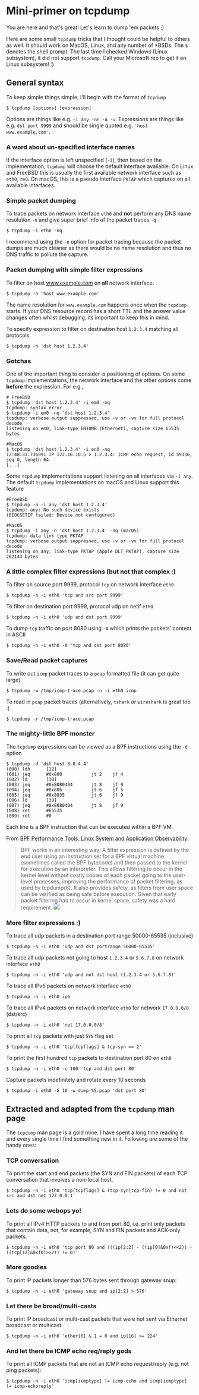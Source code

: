 # Mini-primer on tcpdump

You are here and that's great! Let's learn to dump 'em packets ;)

Here are some small `tcpdump` tricks that I thought could be helpful to others as well. 
It should work on MacOS, Linux, and any number of *BSDs. The `$` denotes the shell prompt.
The last time I checked Windows (Linux subsystem), it did not support `tcpdump`. Call
your Microsoft rep to get it on Linux subsystem! :)

## General syntax

To keep simple things simple, i'll begin with the format of `tcpdump`

    $ tcpdump [options] [expression]

Options are things like e.g. `-i any -nn -A -v`.
Expressions are things like e.g. `dst port 9999` and should be single quoted e.g. `'host www.example.com'`.

### A word about un-specified interface names

If the interface option is left unspecified (`-i`), then based on the implementation, 
`tcpdump` will choose the default interface available. On Linux and FreeBSD this is usually 
the first available network interface such as `eth0`, `re0`. On macOS, this is a pseudo 
interface `PKTAP` which captures on all available interfaces.

### Simple packet dumping

To trace packets on network interface `eth0` and **not** perform any DNS name resolution `-n` and give super brief info of the packet traces `-q`

    $ tcpdump -i eth0 -nq

I recommend using the `-n` option for packet tracing because the packet dumps are much cleaner
as there would be no name resolution and thus no DNS traffic to pollute the capture.

### Packet dumping with simple filter expressions

To filter on host www.example.com on **all** network interface.

    $ tcpdump -n 'host www.example.com'

The name resolution for `www.example.com` happens once when the `tcpdump` starts. If your
DNS resource record has a short TTL and the answer value changes often whilst debugging,
its important to keep this in mind.

To specify expression to filter on destination host `1.2.3.4` matching all protocols.

    $ tcpdump -n 'dst host 1.2.3.4'

### Gotchas
    
One of the important thing to consider is positioning of options. 
On some `tcpdump` implementations, the network interface and the other options come 
**before** the expression. For e.g.,

    # FreeBSD
    $ tcpdump 'dst host 1.2.3.4' -i em0 -nq
    tcpdump: syntax error
    $ tcpdump -i em0 -nq 'dst host 1.2.3.4'
    tcpdump: verbose output suppressed, use -v or -vv for full protocol decode
    listening on em0, link-type EN10MB (Ethernet), capture size 65535 bytes
    
    #MacOS    
    $ tcpdump 'dst host 1.2.3.4' -i en0 -nq
    12:48:31.736991 IP 172.16.10.5 > 1.2.3.4: ICMP echo request, id 59336, seq 0, length 64
    [...]    


Some `tcpdump` implementations support listening on all interfaces via `-i any`. The default `tcpdump` implementations on macOS and Linux support this feature

    #FreeBSD    
    $ tcpdump -n -i any 'dst host 1.2.3.4'
    tcpdump: any: No such device exists
    (BIOCSETIF failed: Device not configured)
    
    #MacOS    
    $ tcpdump -i any -n 'dst host 1.2.3.4' -nq (macOS)
    tcpdump: data link type PKTAP
    tcpdump: verbose output suppressed, use -v or -vv for full protocol decode
    listening on any, link-type PKTAP (Apple DLT_PKTAP), capture size 262144 bytes    


### A little complex filter expressions (but not that complex :)
  
To filter on source port 9999, protocol `tcp` on network interface `eth0`

    $ tcpdump -n -i eth0 'tcp and src port 9999'

To filter on destination port 9999, protocol udp on netif `eth0`

    $ tcpdump -n -i eth0 'udp and dst port 9999'

To dump `tcp` traffic on port 8080 using `-A` which prints the packets' content in ASCII

    $ tcpdump -n -i eth0 -A 'tcp and dst port 8080'


### Save/Read packet captures

To write out `icmp` packet traces to a `pcap` formatted file (it can get quite large)

    $ tcpdump -w /tmp/icmp-trace.pcap -n -i eth0 icmp

To read in `pcap` packet traces (alternatively, `tshark` or `wireshark` is great too :)

    $ tcpdump -r /tmp/icmp-trace.pcap    

### The mighty-little BPF monster

The `tcpdump` expressions can be viewed as a BPF instructions using the `-d` option
  
    $ tcpdump -d 'dst host 8.8.4.4'
    (000) ldh      [12]
    (001) jeq      #0x800           jt 2	jf 4
    (002) ld       [30]
    (003) jeq      #0x8080404       jt 8	jf 9
    (004) jeq      #0x806           jt 6	jf 5
    (005) jeq      #0x8035          jt 6	jf 9
    (006) ld       [38]
    (007) jeq      #0x8080404       jt 8	jf 9
    (008) ret      #65535
    (009) ret      #0
  
Each line is a BPF instruction that can be executed within a BPF VM.

From [BPF Performance Tools: Linux System and Application Observability](http://www.brendangregg.com/bpf-performance-tools-book.html):
> BPF works in an interesting way: A filter expression is defined by the end user using an instruction set for a BPF virtual machine (sometimes called the BPF bytecode) and then passed to the kernel for execution by an interpreter. This allows filtering to occur in the kernel level without costly copies of each packet going to the user-level processes, improving the performance of packet filtering, as used by tcpdump(8). It also provides safety, as filters from user space can be verified as being safe before execution. Given that early packet filtering had to occur in kernel space, safety was a hard requirement.
![](02fig02.jpg)


### More filter expressions :)

To trace all udp packets in a destination port range 50000-65535 (inclusive)

    $ tcpdump -n -i eth0 'udp and dst portrange 50000-65535'

To trace all udp packets not going to host `1.2.3.4` or `5.6.7.8` on network interface `eth0`

    $ tcpdump -n -i eth0 'udp and not dst host (1.2.3.4 or 5.6.7.8)'
  
To trace all IPv6 packets on network interface `eth0`

    $ tcpdump -n -i eth0 ip6
  
To trace all IPv4 packets on network interface `eth0` for network `17.0.0.0/8` (dst/src)

    $ tcpdump -n -i eth0 'net 17.0.0.0/8'

To print all `tcp` packets with just `SYN` flag set

    $ tcpdump -n -i eth0 'tcp[tcpflags] & tcp-syn == 2'

To print the first hundred `tcp` packets to destination port 80 on `eth0`

    $ tcpdump -n -i eth0 -c 100 'tcp and dst port 80'

Capture packets indefinitely and rotate every 10 seconds

    $ tcpdump -i eth0 -G 10 -w dump-%S.pcap 'dst port 80'

## Extracted and adapted from the `tcpdump` man page

The `tcpdump` man page is a gold mine. I have spent a long time reading it and every single time I find something new in it.
Following are some of the handy ones:

### TCP conversation

To print the start and end packets (the SYN and FIN packets) of each TCP conversation that involves a non-local host.

    $ tcpdump -n -i eth0 'tcp[tcpflags] & (tcp-syn|tcp-fin) != 0 and not src and dst net 127.0.0.1'

### Lets do some webops yo!

To print all IPv4 HTTP packets to and from port 80, i.e. print only packets  that  contain  data, not, for example, SYN and FIN packets and ACK-only packets.

    $ tcpdump -n -i eth0 'tcp port 80 and (((ip[2:2] - ((ip[0]&0xf)<<2)) - ((tcp[12]&0xf0)>>2)) != 0)'

### More goodies

To print IP packets longer than 576 bytes sent through gateway snup:

    $ tcpdump -n -i eth0 'gateway snup and ip[2:2] > 576'

### Let there be broad/multi-casts

To print IP broadcast or multi-cast packets that were not sent via  Ethernet broadcast or multicast:

    $ tcpdump -n -i eth0 'ether[0] & 1 = 0 and ip[16] >= 224'

### And let there be ICMP echo req/reply gods

To print all ICMP packets that are not an ICMP echo request/reply (e.g. not ping packets):

    $ tcpdump -n -i eth0 'icmp[icmptype] != icmp-echo and icmp[icmptype] != icmp-echoreply'

